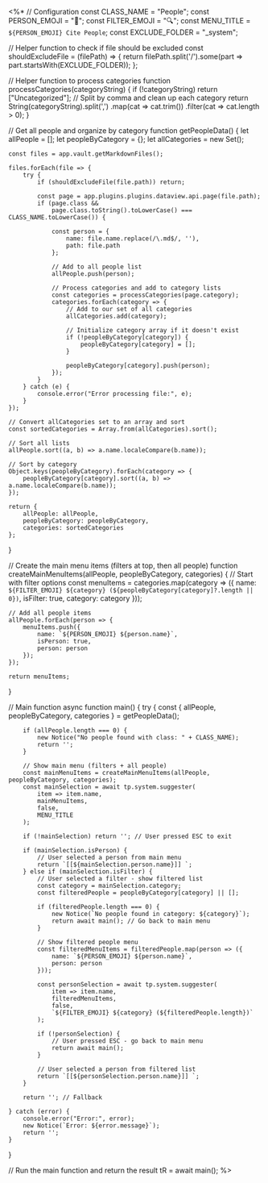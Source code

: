 <%*
// Configuration
const CLASS_NAME = "People";
const PERSON_EMOJI = "👤";
const FILTER_EMOJI = "🔍";
const MENU_TITLE = `${PERSON_EMOJI} Cite People`;
const EXCLUDE_FOLDER = "_system";

// Helper function to check if file should be excluded
const shouldExcludeFile = (filePath) => {
    return filePath.split('/').some(part => part.startsWith(EXCLUDE_FOLDER));
};

// Helper function to process categories
function processCategories(categoryString) {
    if (!categoryString) return ["Uncategorized"];
    // Split by comma and clean up each category
    return String(categoryString).split(',')
        .map(cat => cat.trim())
        .filter(cat => cat.length > 0);
}

// Get all people and organize by category
function getPeopleData() {
    let allPeople = [];
    let peopleByCategory = {};
    let allCategories = new Set();
    
    const files = app.vault.getMarkdownFiles();
    
    files.forEach(file => {
        try {
            if (shouldExcludeFile(file.path)) return;
            
            const page = app.plugins.plugins.dataview.api.page(file.path);
            if (page.class && 
                page.class.toString().toLowerCase() === CLASS_NAME.toLowerCase()) {
                
                const person = {
                    name: file.name.replace(/\.md$/, ''),
                    path: file.path
                };
                
                // Add to all people list
                allPeople.push(person);
                
                // Process categories and add to category lists
                const categories = processCategories(page.category);
                categories.forEach(category => {
                    // Add to our set of all categories
                    allCategories.add(category);
                    
                    // Initialize category array if it doesn't exist
                    if (!peopleByCategory[category]) {
                        peopleByCategory[category] = [];
                    }
                    
                    peopleByCategory[category].push(person);
                });
            }
        } catch (e) {
            console.error("Error processing file:", e);
        }
    });
    
    // Convert allCategories set to an array and sort
    const sortedCategories = Array.from(allCategories).sort();
    
    // Sort all lists
    allPeople.sort((a, b) => a.name.localeCompare(b.name));
    
    // Sort by category
    Object.keys(peopleByCategory).forEach(category => {
        peopleByCategory[category].sort((a, b) => a.name.localeCompare(b.name));
    });
    
    return { 
        allPeople: allPeople,
        peopleByCategory: peopleByCategory,
        categories: sortedCategories
    };
}

// Create the main menu items (filters at top, then all people)
function createMainMenuItems(allPeople, peopleByCategory, categories) {
    // Start with filter options
    const menuItems = categories.map(category => ({
        name: `${FILTER_EMOJI} ${category} (${peopleByCategory[category]?.length || 0})`,
        isFilter: true,
        category: category
    }));
    
    // Add all people items
    allPeople.forEach(person => {
        menuItems.push({
            name: `${PERSON_EMOJI} ${person.name}`,
            isPerson: true,
            person: person
        });
    });
    
    return menuItems;
}

// Main function
async function main() {
    try {
        const { allPeople, peopleByCategory, categories } = getPeopleData();
        
        if (allPeople.length === 0) {
            new Notice("No people found with class: " + CLASS_NAME);
            return '';
        }
        
        // Show main menu (filters + all people)
        const mainMenuItems = createMainMenuItems(allPeople, peopleByCategory, categories);
        const mainSelection = await tp.system.suggester(
            item => item.name,
            mainMenuItems,
            false,
            MENU_TITLE
        );
        
        if (!mainSelection) return ''; // User pressed ESC to exit
        
        if (mainSelection.isPerson) {
            // User selected a person from main menu
            return `[[${mainSelection.person.name}]] `;
        } else if (mainSelection.isFilter) {
            // User selected a filter - show filtered list
            const category = mainSelection.category;
            const filteredPeople = peopleByCategory[category] || [];
            
            if (filteredPeople.length === 0) {
                new Notice(`No people found in category: ${category}`);
                return await main(); // Go back to main menu
            }
            
            // Show filtered people menu
            const filteredMenuItems = filteredPeople.map(person => ({
                name: `${PERSON_EMOJI} ${person.name}`,
                person: person
            }));
            
            const personSelection = await tp.system.suggester(
                item => item.name,
                filteredMenuItems,
                false,
                `${FILTER_EMOJI} ${category} (${filteredPeople.length})`
            );
            
            if (!personSelection) {
                // User pressed ESC - go back to main menu
                return await main();
            }
            
            // User selected a person from filtered list
            return `[[${personSelection.person.name}]] `;
        }
        
        return ''; // Fallback
        
    } catch (error) {
        console.error("Error:", error);
        new Notice(`Error: ${error.message}`);
        return '';
    }
}

// Run the main function and return the result
tR = await main();
%>